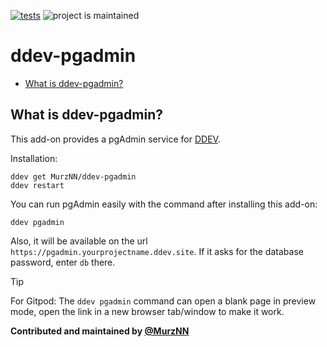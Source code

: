 [![tests](https://github.com/MurzNN/ddev-pgadmin/actions/workflows/tests.yml/badge.svg)](https://github.com/MurzNN/ddev-pgadmin/actions/workflows/tests.yml) ![project is maintained](https://img.shields.io/maintenance/yes/2024.svg)

# ddev-pgadmin <!-- omit in toc -->

* [What is ddev-pgadmin?](#what-is-ddev-pgadmin)

## What is ddev-pgadmin?

This add-on provides a pgAdmin service for [DDEV](https://github.com/ddev/ddev/).

Installation:

```
ddev get MurzNN/ddev-pgadmin
ddev restart
```

You can run pgAdmin easily with the command after installing this add-on:

```
ddev pgadmin
```

Also, it will be available on the url `https://pgadmin.yourprojectname.ddev.site`. If it asks for the database password, enter `db` there.

> [!TIP]
> For Gitpod: The `ddev pgadmin` command can open a blank page in preview mode, open the link in a new browser tab/window to make it work.

**Contributed and maintained by [@MurzNN](https://github.com/MurzNN)**
